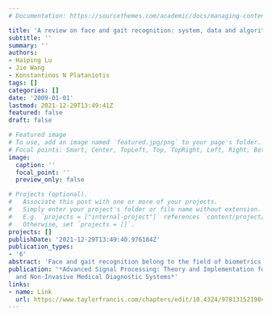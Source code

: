 ```yaml
---
# Documentation: https://sourcethemes.com/academic/docs/managing-content/

title: 'A review on face and gait recognition: system, data and algorithms'
subtitle: ''
summary: ''
authors:
- Haiping Lu
- Jie Wang
- Konstantinos N Plataniotis
tags: []
categories: []
date: '2009-01-01'
lastmod: 2021-12-29T13:49:41Z
featured: false
draft: false

# Featured image
# To use, add an image named `featured.jpg/png` to your page's folder.
# Focal points: Smart, Center, TopLeft, Top, TopRight, Left, Right, BottomLeft, Bottom, BottomRight.
image:
  caption: ''
  focal_point: ''
  preview_only: false

# Projects (optional).
#   Associate this post with one or more of your projects.
#   Simply enter your project's folder or file name without extension.
#   E.g. `projects = ["internal-project"]` references `content/project/deep-learning/index.md`.
#   Otherwise, set `projects = []`.
projects: []
publishDate: '2021-12-29T13:49:40.976184Z'
publication_types:
- '6'
abstract: 'Face and gait recognition belong to the field of biometrics, a very active area of research in the computer vision and pattern recognition society, and face and gait are two typical physiological and behavioral biometrics, respectively. This chapter provides a survey on face and gait recognition and presents an overview of the face and gait recognition systems, where the key components are described and the two common approaches are introduced. The approaches are the model-based approach and the appearance-based approach. It reviews the fusion of face and gait for recognition and details several commonly used face and gait databases. The chapter presents various feature extraction algorithms for face and gait recognition, ranging from linear, nonlinear to multilinear subspace learning algorithms. The development of face or gait recognition algorithms largely depends on the availability of large and representative public databases of face images or gait sequences so that algorithms can be compared and advancements can be measured.'
publication: '*Advanced Signal Processing: Theory and Implementation for Sonar, Radar,
  and Non-Invasive Medical Diagnostic Systems*'
links:
- name: Link
  url: https://www.taylorfrancis.com/chapters/edit/10.4324/9781315219042-8/review-face-gait-recognition-system-data-algorithms-haiping-lu-jie-wang-konstantinos-plataniotis
---
```

